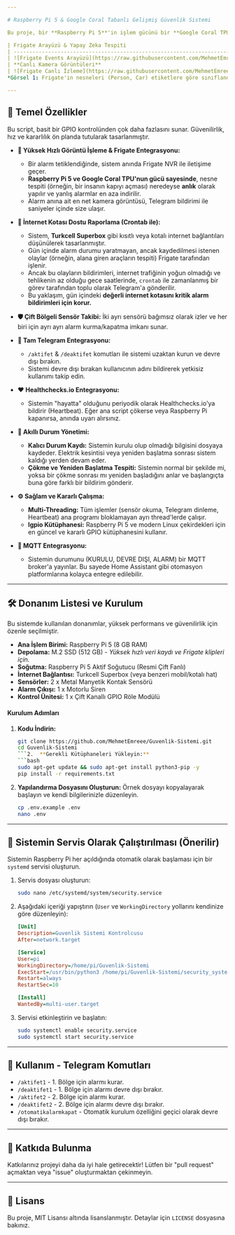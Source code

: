```yaml
---

# Raspberry Pi 5 & Google Coral Tabanlı Gelişmiş Güvenlik Sistemi

Bu proje, bir **Raspberry Pi 5**'in işlem gücünü bir **Google Coral TPU** ile birleştirerek, nesne tanıma tabanlı **Frigate NVR** üzerinden yıldırım hızında görüntü işleme yeteneğine sahip, son derece gelişmiş ve kaynak-verimli bir güvenlik çözümüdür. Sistem, manyetik kontak sensörleri kullanarak iki ayrı bölgeyi izler ve **Telegram Bot** aracılığıyla tamamen uzaktan kontrol edilebilir.

| Frigate Arayüzü & Yapay Zeka Tespiti                                   | Telegram Üzerinden Kontrol ve Bildirimler                                   |
| --------------------------------------------------------------------- | --------------------------------------------------------------------------- |
| ![Frigate Events Arayüzü](https://raw.githubusercontent.com/MehmetEmreee/Guvenlik-Sistemi/main/pictures/1.jpeg)   | ![Telegram Bildirimleri](https://raw.githubusercontent.com/MehmetEmreee/Guvenlik-Sistemi/main/pictures/3.jpeg)  |
| **Canlı Kamera Görüntüleri**                                              | **Otomatik ve Anlık Olay Bildirimleri**                                         |
| ![Frigate Canlı İzleme](https://raw.githubusercontent.com/MehmetEmreee/Guvenlik-Sistemi/main/pictures/2.jpeg)   | ![Telegram Komutları](https://raw.githubusercontent.com/MehmetEmreee/Guvenlik-Sistemi/main/pictures/4.jpeg)   |
*Görsel 1: Frigate'in nesneleri (Person, Car) etiketlere göre sınıflandırması. Görsel 2: Çoklu kamera akışının canlı izlenmesi. Görsel 3: Kapı durumu ve sistem başlangıcı gibi olayların anlık bildirimleri. Görsel 4: Telegram komutları ile sistemin anlık kontrolü.*

---
```


## 🌟 Temel Özellikler

Bu script, basit bir GPIO kontrolünden çok daha fazlasını sunar. Güvenilirlik, hız ve kararlılık ön planda tutularak tasarlanmıştır.

*   **🚀 Yüksek Hızlı Görüntü İşleme & Frigate Entegrasyonu:**
    *   Bir alarm tetiklendiğinde, sistem anında Frigate NVR ile iletişime geçer.
    *   **Raspberry Pi 5 ve Google Coral TPU'nun gücü sayesinde**, nesne tespiti (örneğin, bir insanın kapıyı açması) neredeyse **anlık** olarak yapılır ve yanlış alarmlar en aza indirilir.
    *   Alarm anına ait en net kamera görüntüsü, Telegram bildirimi ile saniyeler içinde size ulaşır.

*   **📡 İnternet Kotası Dostu Raporlama (Crontab ile):**
    *   Sistem, **Turkcell Superbox** gibi kısıtlı veya kotalı internet bağlantıları düşünülerek tasarlanmıştır.
    *   Gün içinde alarm durumu yaratmayan, ancak kaydedilmesi istenen olaylar (örneğin, alana giren araçların tespiti) Frigate tarafından işlenir.
    *   Ancak bu olayların bildirimleri, internet trafiğinin yoğun olmadığı ve tehlikenin az olduğu gece saatlerinde, `crontab` ile zamanlanmış bir görev tarafından toplu olarak Telegram'a gönderilir.
    *   Bu yaklaşım, gün içindeki **değerli internet kotasını kritik alarm bildirimleri için korur.**

*   **🛡️ Çift Bölgeli Sensör Takibi:** İki ayrı sensörü bağımsız olarak izler ve her biri için ayrı ayrı alarm kurma/kapatma imkanı sunar.

*   **🤖 Tam Telegram Entegrasyonu:**
    *   `/aktifet` & `/deaktifet` komutları ile sistemi uzaktan kurun ve devre dışı bırakın.
    *   Sistemi devre dışı bırakan kullanıcının adını bildirerek yetkisiz kullanımı takip edin.

*   **❤️ Healthchecks.io Entegrasyonu:**
    *   Sistemin "hayatta" olduğunu periyodik olarak Healthchecks.io'ya bildirir (Heartbeat). Eğer ana script çökerse veya Raspberry Pi kapanırsa, anında uyarı alırsınız.

*   **🧠 Akıllı Durum Yönetimi:**
    *   **Kalıcı Durum Kaydı:** Sistemin kurulu olup olmadığı bilgisini dosyaya kaydeder. Elektrik kesintisi veya yeniden başlatma sonrası sistem kaldığı yerden devam eder.
    *   **Çökme ve Yeniden Başlatma Tespiti:** Sistemin normal bir şekilde mi, yoksa bir çökme sonrası mı yeniden başladığını anlar ve başlangıçta buna göre farklı bir bildirim gönderir.

*   **⚙️ Sağlam ve Kararlı Çalışma:**
    *   **Multi-Threading:** Tüm işlemler (sensör okuma, Telegram dinleme, Heartbeat) ana programı bloklamayan ayrı thread'lerde çalışır.
    *   **lgpio Kütüphanesi:** Raspberry Pi 5 ve modern Linux çekirdekleri için en güncel ve kararlı GPIO kütüphanesini kullanır.

*   **🏡 MQTT Entegrasyonu:**
    *   Sistemin durumunu (KURULU, DEVRE DIŞI, ALARM) bir MQTT broker'a yayınlar. Bu sayede Home Assistant gibi otomasyon platformlarına kolayca entegre edilebilir.

---

## 🛠️ Donanım Listesi ve Kurulum

Bu sistemde kullanılan donanımlar, yüksek performans ve güvenilirlik için özenle seçilmiştir.

*   **Ana İşlem Birimi:** Raspberry Pi 5 (8 GB RAM)
*   **Depolama:** M.2 SSD (512 GB) - *Yüksek hızlı veri kaydı ve Frigate klipleri için.*
*   **Soğutma:** Raspberry Pi 5 Aktif Soğutucu (Resmi Çift Fanlı)
*   **İnternet Bağlantısı:** Turkcell Superbox (veya benzeri mobil/kotalı hat)
*   **Sensörler:** 2 x Metal Manyetik Kontak Sensörü
*   **Alarm Çıkışı:** 1 x Motorlu Siren
*   **Kontrol Ünitesi:** 1 x Çift Kanallı GPIO Röle Modülü

#### Kurulum Adımları

1.  **Kodu İndirin:**
    ```bash
    git clone https://github.com/MehmetEmreee/Guvenlik-Sistemi.git
    cd Guvenlik-Sistemi
    ```2.  **Gerekli Kütüphaneleri Yükleyin:**
    ```bash
    sudo apt-get update && sudo apt-get install python3-pip -y
    pip install -r requirements.txt
    ```
3.  **Yapılandırma Dosyasını Oluşturun:**
    Örnek dosyayı kopyalayarak başlayın ve kendi bilgilerinizle düzenleyin.
    ```bash
    cp .env.example .env
    nano .env
    ```

---

## 🚀 Sistemin Servis Olarak Çalıştırılması (Önerilir)

Sistemin Raspberry Pi her açıldığında otomatik olarak başlaması için bir `systemd` servisi oluşturun.

1.  Servis dosyası oluşturun:
    ```bash
    sudo nano /etc/systemd/system/security.service
    ```
2.  Aşağıdaki içeriği yapıştırın (`User` ve `WorkingDirectory` yollarını kendinize göre düzenleyin):
    ```ini
    [Unit]
    Description=Guvenlik Sistemi Kontrolcusu
    After=network.target

    [Service]
    User=pi
    WorkingDirectory=/home/pi/Guvenlik-Sistemi
    ExecStart=/usr/bin/python3 /home/pi/Guvenlik-Sistemi/security_system.py
    Restart=always
    RestartSec=10

    [Install]
    WantedBy=multi-user.target
    ```
3.  Servisi etkinleştirin ve başlatın:
    ```bash
    sudo systemctl enable security.service
    sudo systemctl start security.service
    ```

---

## 💬 Kullanım - Telegram Komutları

*   `/aktifet1` - 1. Bölge için alarmı kurar.
*   `/deaktifet1` - 1. Bölge için alarmı devre dışı bırakır.
*   `/aktifet2` - 2. Bölge için alarmı kurar.
*   `/deaktifet2` - 2. Bölge için alarmı devre dışı bırakır.
*   `/otomatikalarmkapat` - Otomatik kurulum özelliğini geçici olarak devre dışı bırakır.

---

## 🤝 Katkıda Bulunma

Katkılarınız projeyi daha da iyi hale getirecektir! Lütfen bir "pull request" açmaktan veya "issue" oluşturmaktan çekinmeyin.

---

## 📄 Lisans

Bu proje, MIT Lisansı altında lisanslanmıştır. Detaylar için `LICENSE` dosyasına bakınız.
